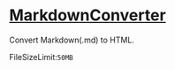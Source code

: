 # [MarkdownConverter](https://s1v.github.io/MarkdownConverter/)
Convert Markdown(.md) to HTML.

FileSizeLimit:`50MB`
